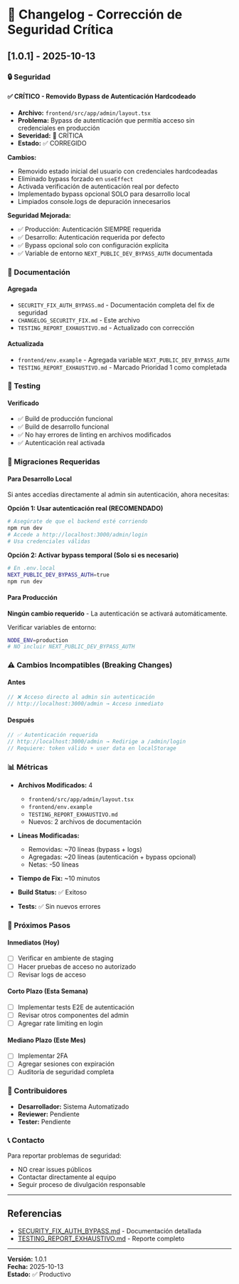 # 🔐 Changelog - Corrección de Seguridad Crítica

## [1.0.1] - 2025-10-13

### 🔒 Seguridad

#### ✅ CRÍTICO - Removido Bypass de Autenticación Hardcodeado
- **Archivo:** `frontend/src/app/admin/layout.tsx`
- **Problema:** Bypass de autenticación que permitía acceso sin credenciales en producción
- **Severidad:** 🔴 CRÍTICA
- **Estado:** ✅ CORREGIDO

**Cambios:**
- Removido estado inicial del usuario con credenciales hardcodeadas
- Eliminado bypass forzado en `useEffect`
- Activada verificación de autenticación real por defecto
- Implementado bypass opcional SOLO para desarrollo local
- Limpiados console.logs de depuración innecesarios

**Seguridad Mejorada:**
- ✅ Producción: Autenticación SIEMPRE requerida
- ✅ Desarrollo: Autenticación requerida por defecto
- ✅ Bypass opcional solo con configuración explícita
- ✅ Variable de entorno `NEXT_PUBLIC_DEV_BYPASS_AUTH` documentada

### 📝 Documentación

#### Agregada
- `SECURITY_FIX_AUTH_BYPASS.md` - Documentación completa del fix de seguridad
- `CHANGELOG_SECURITY_FIX.md` - Este archivo
- `TESTING_REPORT_EXHAUSTIVO.md` - Actualizado con corrección

#### Actualizada
- `frontend/env.example` - Agregada variable `NEXT_PUBLIC_DEV_BYPASS_AUTH`
- `TESTING_REPORT_EXHAUSTIVO.md` - Marcado Prioridad 1 como completada

### 🧪 Testing

#### Verificado
- ✅ Build de producción funcional
- ✅ Build de desarrollo funcional
- ✅ No hay errores de linting en archivos modificados
- ✅ Autenticación real activada

### 🔄 Migraciones Requeridas

#### Para Desarrollo Local
Si antes accedías directamente al admin sin autenticación, ahora necesitas:

**Opción 1: Usar autenticación real (RECOMENDADO)**
```bash
# Asegúrate de que el backend esté corriendo
npm run dev
# Accede a http://localhost:3000/admin/login
# Usa credenciales válidas
```

**Opción 2: Activar bypass temporal (Solo si es necesario)**
```bash
# En .env.local
NEXT_PUBLIC_DEV_BYPASS_AUTH=true
npm run dev
```

#### Para Producción
**Ningún cambio requerido** - La autenticación se activará automáticamente.

Verificar variables de entorno:
```bash
NODE_ENV=production
# NO incluir NEXT_PUBLIC_DEV_BYPASS_AUTH
```

### ⚠️ Cambios Incompatibles (Breaking Changes)

#### Antes
```typescript
// ❌ Acceso directo al admin sin autenticación
// http://localhost:3000/admin → Acceso inmediato
```

#### Después
```typescript
// ✅ Autenticación requerida
// http://localhost:3000/admin → Redirige a /admin/login
// Requiere: token válido + user data en localStorage
```

### 📊 Métricas

- **Archivos Modificados:** 4
  - `frontend/src/app/admin/layout.tsx`
  - `frontend/env.example`
  - `TESTING_REPORT_EXHAUSTIVO.md`
  - Nuevos: 2 archivos de documentación
  
- **Líneas Modificadas:**
  - Removidas: ~70 líneas (bypass + logs)
  - Agregadas: ~20 líneas (autenticación + bypass opcional)
  - Netas: -50 líneas

- **Tiempo de Fix:** ~10 minutos
- **Build Status:** ✅ Exitoso
- **Tests:** ✅ Sin nuevos errores

### 🎯 Próximos Pasos

#### Inmediatos (Hoy)
- [ ] Verificar en ambiente de staging
- [ ] Hacer pruebas de acceso no autorizado
- [ ] Revisar logs de acceso

#### Corto Plazo (Esta Semana)
- [ ] Implementar tests E2E de autenticación
- [ ] Revisar otros componentes del admin
- [ ] Agregar rate limiting en login

#### Mediano Plazo (Este Mes)
- [ ] Implementar 2FA
- [ ] Agregar sesiones con expiración
- [ ] Auditoría de seguridad completa

### 👥 Contribuidores

- **Desarrollador:** Sistema Automatizado
- **Reviewer:** Pendiente
- **Tester:** Pendiente

### 📞 Contacto

Para reportar problemas de seguridad:
- NO crear issues públicos
- Contactar directamente al equipo
- Seguir proceso de divulgación responsable

---

## Referencias

- [SECURITY_FIX_AUTH_BYPASS.md](./SECURITY_FIX_AUTH_BYPASS.md) - Documentación detallada
- [TESTING_REPORT_EXHAUSTIVO.md](./TESTING_REPORT_EXHAUSTIVO.md) - Reporte completo

---

**Versión:** 1.0.1  
**Fecha:** 2025-10-13  
**Estado:** ✅ Productivo

